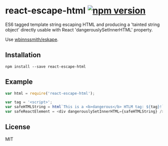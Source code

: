 # react-escape-html [![npm version](https://img.shields.io/npm/v/react-escape-html.svg)](https://www.npmjs.com/package/react-escape-html)

ES6 tagged template string escaping HTML and producing a 'tainted string object' directly usable with React 'dangerouslySetInnerHTML' property.

Use [wbinnssmith/eskape](https://github.com/wbinnssmith/eskape).

## Installation

```
npm install --save react-escape-html
```

## Example

```javascript
var html = require('react-escape-html');

var tag = '<script>';
var safeHTMLString = html`This is a <b>dangerous</b> HTLM tag: ${tag}!`;
var safeReactElement = <div dangerouslySetInnerHTML={safeHTMLString} />;
```

## License

MIT
